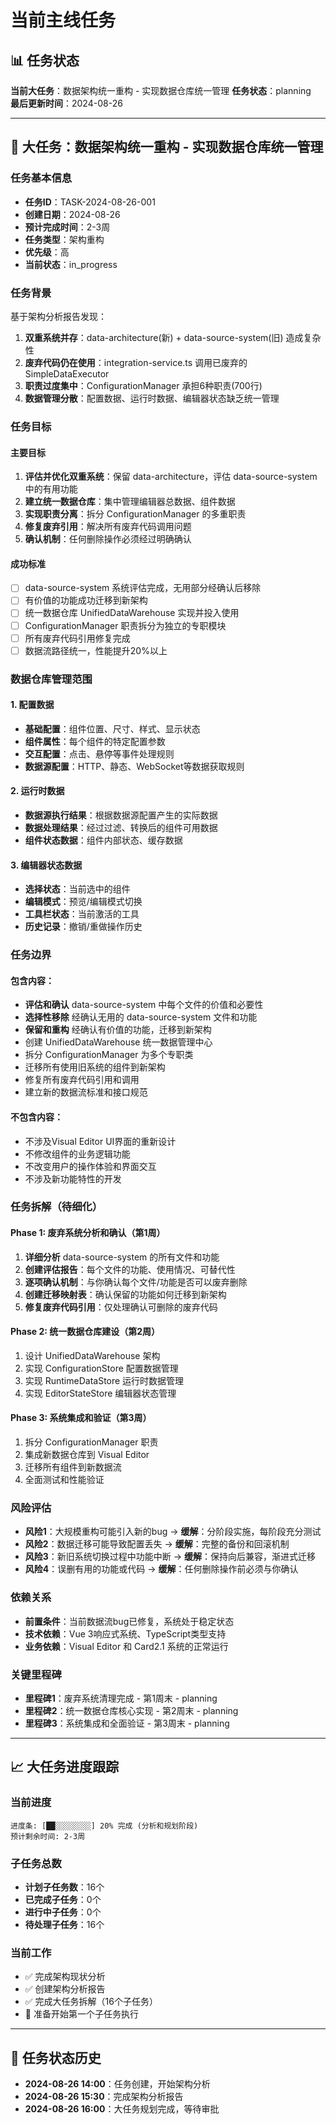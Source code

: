 # 当前主线任务

## 📊 任务状态

**当前大任务**：数据架构统一重构 - 实现数据仓库统一管理
**任务状态**：planning  
**最后更新时间**：2024-08-26

---

## 🎯 大任务：数据架构统一重构 - 实现数据仓库统一管理

### 任务基本信息
- **任务ID**：TASK-2024-08-26-001
- **创建日期**：2024-08-26
- **预计完成时间**：2-3周
- **任务类型**：架构重构
- **优先级**：高
- **当前状态**：in_progress

### 任务背景
基于架构分析报告发现：
1. **双重系统并存**：data-architecture(新) + data-source-system(旧) 造成复杂性
2. **废弃代码仍在使用**：integration-service.ts 调用已废弃的 SimpleDataExecutor
3. **职责过度集中**：ConfigurationManager 承担6种职责(700行)
4. **数据管理分散**：配置数据、运行时数据、编辑器状态缺乏统一管理

### 任务目标

#### 主要目标
1. **评估并优化双重系统**：保留 data-architecture，评估 data-source-system 中的有用功能
2. **建立统一数据仓库**：集中管理编辑器总数据、组件数据  
3. **实现职责分离**：拆分 ConfigurationManager 的多重职责
4. **修复废弃引用**：解决所有废弃代码调用问题
5. **确认机制**：任何删除操作必须经过明确确认

#### 成功标准
- [ ] data-source-system 系统评估完成，无用部分经确认后移除
- [ ] 有价值的功能成功迁移到新架构
- [ ] 统一数据仓库 UnifiedDataWarehouse 实现并投入使用
- [ ] ConfigurationManager 职责拆分为独立的专职模块
- [ ] 所有废弃代码引用修复完成
- [ ] 数据流路径统一，性能提升20%以上

### 数据仓库管理范围

#### 1. 配置数据
- **基础配置**：组件位置、尺寸、样式、显示状态
- **组件属性**：每个组件的特定配置参数
- **交互配置**：点击、悬停等事件处理规则  
- **数据源配置**：HTTP、静态、WebSocket等数据获取规则

#### 2. 运行时数据
- **数据源执行结果**：根据数据源配置产生的实际数据
- **数据处理结果**：经过过滤、转换后的组件可用数据
- **组件状态数据**：组件内部状态、缓存数据

#### 3. 编辑器状态数据
- **选择状态**：当前选中的组件
- **编辑模式**：预览/编辑模式切换
- **工具栏状态**：当前激活的工具
- **历史记录**：撤销/重做操作历史

### 任务边界

#### 包含内容：
- **评估和确认** data-source-system 中每个文件的价值和必要性
- **选择性移除** 经确认无用的 data-source-system 文件和功能
- **保留和重构** 经确认有价值的功能，迁移到新架构
- 创建 UnifiedDataWarehouse 统一数据管理中心
- 拆分 ConfigurationManager 为多个专职类
- 迁移所有使用旧系统的组件到新架构
- 修复所有废弃代码引用和调用
- 建立新的数据流标准和接口规范

#### 不包含内容：
- 不涉及Visual Editor UI界面的重新设计
- 不修改组件的业务逻辑功能
- 不改变用户的操作体验和界面交互
- 不涉及新功能特性的开发

### 任务拆解（待细化）

#### Phase 1: 废弃系统分析和确认（第1周）
1. **详细分析** data-source-system 的所有文件和功能
2. **创建评估报告**：每个文件的功能、使用情况、可替代性
3. **逐项确认机制**：与你确认每个文件/功能是否可以废弃删除
4. **创建迁移映射表**：确认保留的功能如何迁移到新架构
5. **修复废弃代码引用**：仅处理确认可删除的废弃代码

#### Phase 2: 统一数据仓库建设（第2周）  
1. 设计 UnifiedDataWarehouse 架构
2. 实现 ConfigurationStore 配置数据管理
3. 实现 RuntimeDataStore 运行时数据管理  
4. 实现 EditorStateStore 编辑器状态管理

#### Phase 3: 系统集成和验证（第3周）
1. 拆分 ConfigurationManager 职责
2. 集成新数据仓库到 Visual Editor
3. 迁移所有组件到新数据流
4. 全面测试和性能验证

### 风险评估
- **风险1**：大规模重构可能引入新的bug → **缓解**：分阶段实施，每阶段充分测试
- **风险2**：数据迁移可能导致配置丢失 → **缓解**：完整的备份和回滚机制  
- **风险3**：新旧系统切换过程中功能中断 → **缓解**：保持向后兼容，渐进式迁移
- **风险4**：误删有用的功能或代码 → **缓解**：任何删除操作前必须与你确认

### 依赖关系
- **前置条件**：当前数据流bug已修复，系统处于稳定状态
- **技术依赖**：Vue 3响应式系统、TypeScript类型支持
- **业务依赖**：Visual Editor 和 Card2.1 系统的正常运行

### 关键里程碑
- **里程碑1**：废弃系统清理完成 - 第1周末 - planning
- **里程碑2**：统一数据仓库核心实现 - 第2周末 - planning  
- **里程碑3**：系统集成和全面验证 - 第3周末 - planning

---

## 📈 大任务进度跟踪

### 当前进度
```
进度条: [██░░░░░░░░] 20% 完成 (分析和规划阶段)
预计剩余时间: 2-3周
```

### 子任务总数
- **计划子任务数**：16个
- **已完成子任务**：0个
- **进行中子任务**：0个  
- **待处理子任务**：16个

### 当前工作
- ✅ 完成架构现状分析
- ✅ 创建架构分析报告  
- ✅ 完成大任务拆解（16个子任务）
- 🚧 准备开始第一个子任务执行

---

## 🔄 任务状态历史

- **2024-08-26 14:00**：任务创建，开始架构分析
- **2024-08-26 15:30**：完成架构分析报告
- **2024-08-26 16:00**：大任务规划完成，等待审批